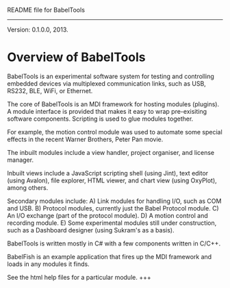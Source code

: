 README file for BabelTools
**************************
Version: 0.1.0.0, 2013.

Overview of BabelTools
======================
BabelTools is an experimental software system for testing and controlling embedded devices
via multiplexed communication links, such as USB, RS232, BLE, WiFi, or Ethernet.

The core of BabelTools is an MDI framework for hosting modules (plugins).
A module interface is provided that makes it easy to wrap pre-exisiting software components.
Scripting is used to glue modules together. 

For example, the motion control module was used to automate some special effects
in the recent Warner Brothers, Peter Pan movie.

The inbuilt modules include a view handler, project organiser, and license manager.

Inbuilt views include a JavaScript scripting shell (using Jint), 
text editor (using Avalon), file explorer, HTML viewer, 
and chart view (using OxyPlot), among others.

Secondary modules include:
A) Link modules for handling I/O, such as COM and USB.
B) Protocol modules, currently just the Babel Protocol module.
C) An I/O exchange (part of the protocol module).
D) A motion control and recording module.
E) Some experimental modules still under construction, 
   such as a Dashboard designer (using Sukram's as a basis).

BabelTools is written mostly in C# with a few components written in C/C++.

BabelFish is an example application that fires up the MDI framework and loads in any modules it finds.

See the html help files for a particular module.
+++

